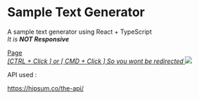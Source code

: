 # Sample Text Generator

A sample text generator using React + TypeScript </br>
<i> It is <Strong> NOT Responsive </Strong></i>

<a href='https://jbernardofortes.github.io/sampleTextGenerator/'>
  Page </br>
  <i>[CTRL + Click ] or [ CMD + Click ] So you wont be redirected</i>
<img src='https://imgur.com/SrJhcuL.jpg'>
</a>

API used : </br>

https://hipsum.co/the-api/
